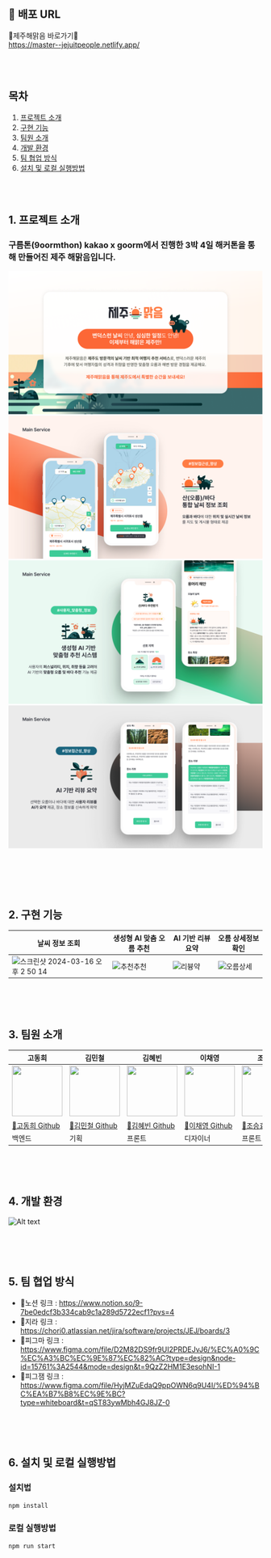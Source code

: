 ## 🔗 배포 URL
🍊제주해맑음 바로가기🍊 </br>
https://master--jejuitpeople.netlify.app/

<br/>
<br/>

##  목차
1. [프로젝트 소개](#1-프로젝트-소개)
2. [구현 기능](#2-구현-기능)
3. [팀원 소개](#3-팀원-소개)
4. [개발 환경](#4-개발-환경)
5. [팀 협업 방식](#5-팀-협업-방식)
6. [설치 및 로컬 실행방법](#6-설치-및-로컬-실행방법)

<br/>
<br/>


## 1. 프로젝트 소개
### 구름톤(9oormthon) kakao x goorm에서 진행한 3박 4일 해커톤을 통해 만들어진 제주 해맑음입니다.
![Alt text](image.png)
![Alt text](image-1.png)
![Alt text](image-2.png)
![Alt text](image-3.png)

<br/>
<br/>
<br/>
<br/>

## 2. 구현 기능

| 날씨 정보 조회 | 생성형 AI 맞춤 오름 추천 |AI 기반 리뷰 요약|오름 상세정보 확인 |
|-----------|----------------------------------- | --------------------- | ------------------------------- |
|<img width="349" alt="스크린샷 2024-03-16 오후 2 50 14" src="https://github.com/khv2644511/Algorithm/assets/38063033/8a3c5675-5b1a-42e8-b794-5a3e9d109ee5">|![추천추천](https://github.com/khv2644511/Algorithm/assets/38063033/04905130-5284-4224-b081-55a54e2b8bc8)|![리븅약](https://github.com/khv2644511/Algorithm/assets/38063033/9fcb6f40-c509-4809-a443-74bac32a0de1)| ![오름상세](https://github.com/goormthon-jejuitpeople/frontend_repo/assets/38063033/f36bd93e-db37-45e2-b742-97e90a8e0f0e)|

<br/>
<br/>
<br/>


## 3. 팀원 소개
| 고동희 | 김민철 | 김혜빈 | 이채영| 조승효 |
| ------------------------------------------------------------------------------------------------------------------------------------------- | ------------------------------------------------------------------------------------------------------------------------------------------- | ------------------------------------------------------------------------------------------------------------------------------------------- | -------------------------------------------------------------------------------------------------------------------------------------------- | -------------------------------------------------------------------------------------- |
|<img src="https://github.com/khv2644511/Algorithm/assets/38063033/48e7a061-40ba-49ce-9227-52339fab73f4" width="100" height="100"/> |<img src="https://github.com/khv2644511/Algorithm/assets/38063033/22111d06-57bb-490e-9c45-43025127ab8a" width="100" height="100"/> | <img src="https://user-images.githubusercontent.com/38063033/210303041-23d865e2-63f2-4ce7-a924-a212d28ec007.jpeg" width="100" height="100"/> |<img src="https://github.com/khv2644511/Algorithm/assets/38063033/e16dab5c-5dd1-4588-a2c1-650ec77e8d7f" width="100" height="100"/> |<img src="https://github.com/khv2644511/Algorithm/assets/38063033/46f728cb-27b7-48a0-8092-de1963aa7a5e" width="100" height="100"/> |
| [🔗고동희 Github](https://github.com/kodonghee)| [🔗김민철 Github](https://github.com/choriBae)| [🔗김혜빈 Github](https://github.com/khv2644511)| [🔗이채영 Github](https://github.com/lo0obs)| [🔗조승효 Github](https://github.com/Joseunghyo7742) |
| 백엔드 | 기획 | 프론트 | 디자이너  | 프론트|

<br/>
<br/>
<br/>

## 4. 개발 환경
![Alt text](<서비스 소개서12.png>)


<br/>
<br/>
<br/>

## 5. 팀 협업 방식
- 🔗노션 링크 : https://www.notion.so/9-7be0edcf3b334cab9c1a289d5722ecf1?pvs=4
- 🔗지라 링크 : https://chori0.atlassian.net/jira/software/projects/JEJ/boards/3
- 🔗피그마 링크 : https://www.figma.com/file/D2M82DS9fr9UI2PRDEJvJ6/%EC%A0%9C%EC%A3%BC%EC%9E%87%EC%82%AC?type=design&node-id=15761%3A2544&mode=design&t=9QzZ2HM1E3esohNI-1
- 🔗피그잼 링크 : https://www.figma.com/file/HyjMZuEdaQ9ppOWN6q9U4I/%ED%94%BC%EA%B7%B8%EC%9E%BC?type=whiteboard&t=qST83ywMbh4GJ8JZ-0

<br/>
<br/>
<br/>

## 6. 설치 및 로컬 실행방법

### 설치법
```sh
npm install
```

### 로컬 실행방법
```sh
npm run start

```

